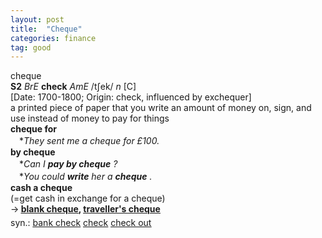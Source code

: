 ```yaml
---
layout: post
title:  "Cheque"
categories: finance
tag: good
---
```

<DIV style="MARGIN: 0px 0px 5px">cheque<BR><B>S2</B> <I>BrE</I> <B>check</B> <I>AmE</I> /tʃek/ <I>n</I> [C] <BR>[Date: 1700-1800; Origin: check, influenced by exchequer]<BR>a printed piece of paper that you write an amount of money on, sign, and use instead of money to pay for things<BR><B>cheque for</B><BR>　*<I>They sent me a cheque for £100.</I><BR><B>by cheque</B><BR>　*<I>Can I <B>pay by cheque</B> ?</I><BR>　*<I>You could <B>write</B> her a <B>cheque</B> .</I><BR><B>cash a cheque</B><BR>(=get cash in exchange for a cheque) <BR>→<B> <A href="{{ site.baseurl }}/blank%20cheque"><U>blank cheque</U></A>, <A href="{{ site.baseurl }}/traveller%27s%20cheque"><U>traveller's cheque</U></A></B></DIV>
<DIV style="MARGIN: 0px 0px 5px">
<DIV style="MARGIN: 4px 0px">syn.: <A href="{{ site.baseurl }}/bank%20check"><U>bank check</U></A> <A href="{{ site.baseurl }}/check"><U>check</U></A> <A href="{{ site.baseurl }}/check%20out"><U>check out</U></A></DIV></DIV>
